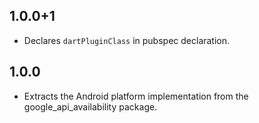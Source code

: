 ## 1.0.0+1

* Declares `dartPluginClass` in pubspec declaration.

## 1.0.0

* Extracts the Android platform implementation from the google_api_availability package.
